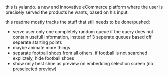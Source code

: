 this is yalando. a new and innovative eCommerce platform where the user is precisely served the products he wants, based on his input.

this readme mostly tracks the stuff that still needs to be done/pushed:
- serve user only one completely random queue if the query does not contain usefull information, instead of 3 seperate queues based off seperate starting points
- maybe animate more things
- separate football shoes from all others. if football is not searched explictely, hide football shoes
- show only best shoe as preview on embedding selection screen (no preselected preview)
